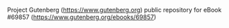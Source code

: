 Project Gutenberg (https://www.gutenberg.org) public repository for
eBook #69857 (https://www.gutenberg.org/ebooks/69857)
